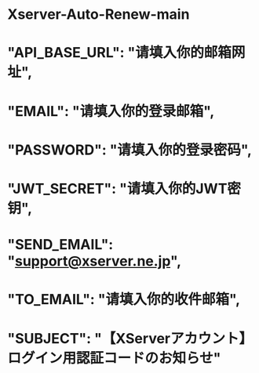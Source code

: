 # Xserver-Auto-Renew-main


#  "API_BASE_URL": "请填入你的邮箱网址",
#  "EMAIL": "请填入你的登录邮箱",
#  "PASSWORD": "请填入你的登录密码",
# "JWT_SECRET": "请填入你的JWT密钥",
#  "SEND_EMAIL": "support@xserver.ne.jp",
#  "TO_EMAIL": "请填入你的收件邮箱",
#  "SUBJECT": "【XServerアカウント】ログイン用認証コードのお知らせ"
